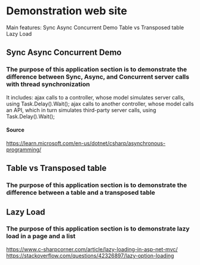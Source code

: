 # Demonstration web site
Main features:
Sync Async Concurrent Demo
Table vs Transposed table
Lazy Load

## Sync Async Concurrent Demo

### The purpose of this application section is to demonstrate the difference between Sync, Async, and Concurrent server calls with thread synchronization
It includes:
	ajax calls to a controller, whose model simulates server calls, using Task.Delay().Wait();
	ajax calls to another controller, whose model calls an API, which in turn simulates third-party server calls, using Task.Delay().Wait();
#### Source

https://learn.microsoft.com/en-us/dotnet/csharp/asynchronous-programming/

## Table vs Transposed table

### The purpose of this application section is to demonstrate the difference between a table and a transposed table

## Lazy Load
### The purpose of this application section is to demonstrate lazy load in a page and a list
https://www.c-sharpcorner.com/article/lazy-loading-in-asp-net-mvc/
https://stackoverflow.com/questions/42326897/lazy-option-loading